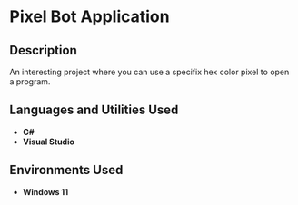 <h1>Pixel Bot Application</h1>

<h2>Description</h2>
An interesting project where you can use a specifix hex color pixel to open a program.
<br />


<h2>Languages and Utilities Used</h2>

- <b>C#</b> 
- <b>Visual Studio</b>

<h2>Environments Used </h2>

- <b>Windows 11</b> 
